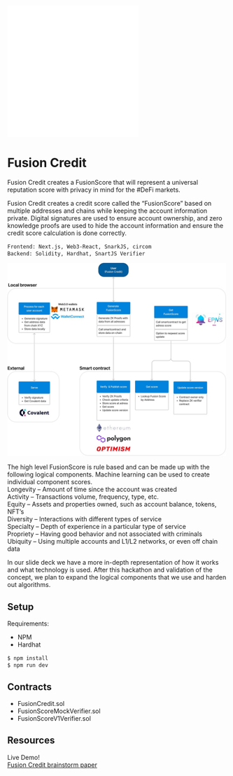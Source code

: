 <img src="img/fusion-credit-wb.png" width="300">

# Fusion Credit
Fusion Credit creates a FusionScore that will represent a universal reputation score with privacy in mind for the #DeFi markets.

Fusion Credit creates a credit score called the “FusionScore” based on multiple addresses and chains while keeping the account information private. Digital signatures are used to ensure account ownership, and zero knowledge proofs are used to hide the account information and ensure the credit score calculation is done correctly. 

~~~
Frontend: Next.js, Web3-React, SnarkJS, circom
Backend: Solidity, Hardhat, SnartJS Verifier
~~~
<img src="img/2022-06-25%2021.16.01.jpg" width="500">

The high level FusionScore is rule based and can be made up with the following logical components. Machine learning can be used to create individual component scores.<br>
Longevity – Amount of time since the account was created<br>
Activity – Transactions volume, frequency, type, etc.<br>
Equity – Assets and properties owned, such as account balance, tokens, NFT’s<br>
Diversity – Interactions with different types of service<br>
Specialty – Depth of experience in a particular type of service<br>
Propriety – Having good behavior and not associated with criminals<br>
Ubiquity – Using multiple accounts and L1/L2 networks, or even off chain data<br>

In our slide deck we have a more in-depth representation of how it works and what technology is used. After this hackathon and validation of the concept, we plan to expand the logical components that we use and harden out algorithms.

## Setup
Requirements:
  - NPM
  - Hardhat
```
$ npm install
$ npm run dev
```
## Contracts
  * FusionCredit.sol
  * FusionScoreMockVerifier.sol
  * FusionScoreV1Verifier.sol

## Resources
Live Demo!<br>
<a href="https://github.com/amadeobrands/fusion-credit/blob/main/presentation/Fusion%20Credit%20Intro%20-%20Brainstorm%20ideas.pdf">Fusion Credit brainstorm paper</a>





